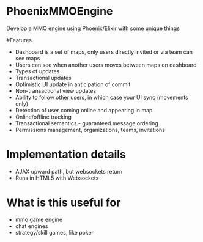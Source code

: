 # PhoenixMMOEngine
Develop a MMO engine using Phoenix/Elixir with some unique things


#Features

 - Dashboard is a set of maps, only users directly invited or via team can see maps
 - Users can see when another users moves between maps on dashboard
- Types of updates
 - Transactional updates
  - Optimistic UI update in anticipation of commit
 - Non-transactional view updates
- Ability to follow other users, in which case your UI sync (movements only)
- Detection of user coming online and appearing in map
- Online/offline tracking
- Transactional semantics - guaranteed message ordering
- Permissions management, organizations, teams, invitations

# Implementation details
- AJAX upward path, but websockets return
- Runs in HTML5 with Websockets

# What is this useful for
 - mmo game engine
 - chat engines
 - strategy/skill games, like poker
